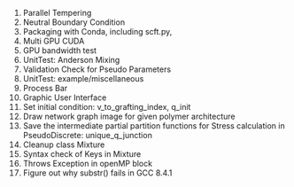 1. Parallel Tempering
2. Neutral Boundary Condition
6. Packaging with Conda, including scft.py,
7. Multi GPU CUDA
8. GPU bandwidth test
9. UnitTest: Anderson Mixing
10. Validation Check for Pseudo Parameters
11. UnitTest: example/miscellaneous
16. Process Bar
20. Graphic User Interface
21. Set initial condition: v_to_grafting_index, q_init
24. Draw network graph image for given polymer architecture
25. Save the intermediate partial partition functions for Stress calculation in PseudoDiscrete: unique_q_junction
26. Cleanup class Mixture
27. Syntax check of Keys in Mixture 
31. Throws Exception in openMP block
33. Figure out why substr() fails in GCC 8.4.1